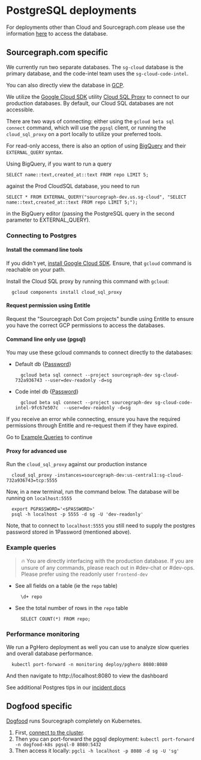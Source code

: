 # PostgreSQL deployments

For deployments other than Cloud and Sourcegraph.com please use the information [here](https://docs.sourcegraph.com/admin/faq#how-do-i-access-the-sourcegraph-database) to access the database.

## Sourcegraph.com specific

We currently run two separate databases. The `sg-cloud` database is the primary database, and the code-intel team uses the `sg-cloud-code-intel`.

You can also directly view the database in [GCP](https://console.cloud.google.com/sql/instances?project=sourcegraph-dev).

We utilize the [Google Cloud SDK](https://cloud.google.com/sdk) utility [Cloud SQL Proxy](https://cloud.google.com/sql/docs/postgres/sql-proxy) to connect to our production databases. By default, our Cloud SQL databases are not accessible.

There are two ways of connecting: either using the `gcloud beta sql connect` command, which will use the `pgsql` client, or running the `cloud_sql_proxy` on a port locally to utilize your preferred tools.

For read-only access, there is also an option of using [BigQuery](https://console.cloud.google.com/bigquery?sq=527047051561:67f2616f4acb4b7cb3639e4a97e2f4aa) and their `EXTERNAL_QUERY` syntax.

Using BigQuery, if you want to run a query

```
SELECT name::text,created_at::text FROM repo LIMIT 5;
```

against the Prod CloudSQL database, you need to run

```
SELECT * FROM EXTERNAL_QUERY("sourcegraph-dev.us.sg-cloud", "SELECT name::text,created_at::text FROM repo LIMIT 5;");
```

in the BigQuery editor (passing the PostgreSQL query in the second parameter to EXTERNAL_QUERY).

### Connecting to Postgres

#### Install the command line tools

If you didn't yet, [install Google Cloud SDK](https://cloud.google.com/sdk/docs/install). Ensure, that `gcloud` command is reachable on your path.

Install the Cloud SQL proxy by running this command with `gcloud`:

```
  gcloud components install cloud_sql_proxy
```

#### Request permission using Entitle

Request the "Sourcegraph Dot Com projects" bundle using Entitle to ensure you have the correct GCP permissions to access the databases.

#### Command line only use (pgsql)

You may use these gcloud commands to connect directly to the databases:

- Default db {[Password](https://start.1password.com/open/i?a=HEDEDSLHPBFGRBTKAKJWE23XX4&v=dnrhbauihkhjs5ag6vszsme45a&i=pjxf64qxwsin4d56xij6vm3gva&h=my.1password.com)}
  ```
    gcloud beta sql connect --project sourcegraph-dev sg-cloud-732a936743 --user=dev-readonly -d=sg
  ```
- Code intel db {[Password](https://start.1password.com/open/i?a=HEDEDSLHPBFGRBTKAKJWE23XX4&v=dnrhbauihkhjs5ag6vszsme45a&i=hbgj2dfajwj7cdiifk3zb2h2b4&h=my.1password.com)}

  ```
    gcloud beta sql connect --project sourcegraph-dev sg-cloud-code-intel-9fc67e507c  --user=dev-readonly -d=sg
  ```

If you receive an error while connecting, ensure you have the required permissions through Entitle and re-request them if they have expired.

  Go to [Example Queries](#example-queries) to continue

#### Proxy for advanced use

Run the `cloud_sql_proxy` against our production instance

```
  cloud_sql_proxy -instances=sourcegraph-dev:us-central1:sg-cloud-732a936743=tcp:5555
```

Now, in a new terminal, run the command below. The database will be running on `localhost:5555`

```
  export PGPASSWORD='<$PASSWORD>'
  psql -h localhost -p 5555 -d sg -U 'dev-readonly'
```

Note, that to connect to `localhost:5555` you still need to supply the postgres password stored in 1Password (mentioned above).

### Example queries

> 🔥 You are directly interfacing with the production database. If you are unsure of any commands, please reach out in #dev-chat or #dev-ops.
> Please prefer using the readonly user `frontend-dev`

- See all fields on a table (ie the `repo` table)
  ```
    \d+ repo
  ```
- See the total number of rows in the `repo` table
  ```
    SELECT COUNT(*) FROM repo;
  ```

### Performance monitoring

We run a PgHero deployment as well you can use to analyze slow queries and overall database performance.

```
  kubectl port-forward -n monitoring deploy/pghero 8080:8080
```

And then navigate to http://localhost:8080 to view the dashboard

See additional Postgres tips in our [incident docs](../incidents/playbooks/index.md#postgreSQL-database-problems)

## Dogfood specific

[Dogfood](https://k8s.sgdev.org) runs Sourcegraph completely on Kubernetes.

1. First, [connect to the cluster](./instances.md#k8ssgdevorg).
2. Then you can port-forward the pgsql deployment: `kubectl port-forward -n dogfood-k8s pgsql-0 8080:5432`
3. Then access it locally: `pgcli -h localhost -p 8080 -d sg -U 'sg'`

